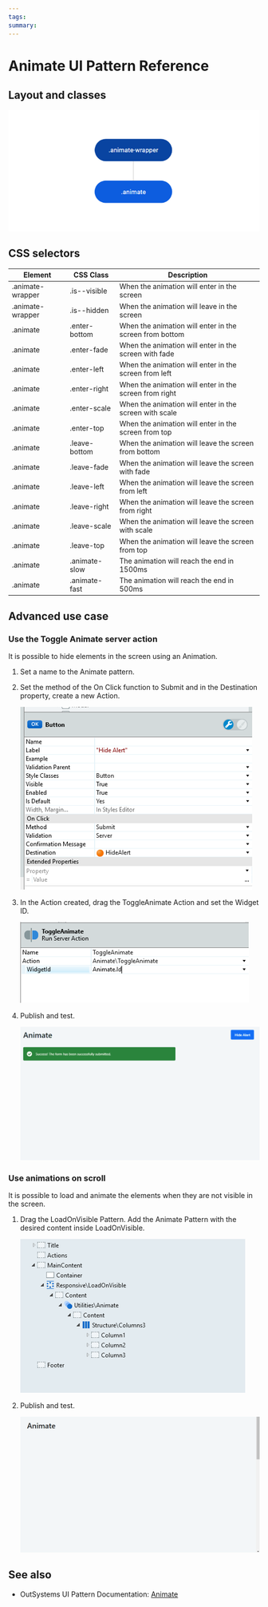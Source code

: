 ```yaml
---
tags:
summary: 
---
```


# Animate UI Pattern Reference

## Layout and classes

![](<images/animate-image-3.png>)

## CSS selectors

| **Element** |  **CSS Class** |  **Description**  |
| ---|---|---
| .animate-wrapper | .is--visible |  When the animation will enter in the screen  |
| .animate-wrapper | .is--hidden |  When the animation will leave in the screen |
| .animate | .enter-bottom |  When the animation will enter in the screen from bottom |
| .animate | .enter-fade |  When the animation will enter in the screen with fade |
| .animate | .enter-left |  When the animation will enter in the screen from left |
| .animate | .enter-right |  When the animation will enter in the screen from right |
| .animate | .enter-scale |  When the animation will enter in the screen with scale |
| .animate | .enter-top |  When the animation will enter in the screen from top |
| .animate | .leave-bottom |  When the animation will leave the screen from bottom |
| .animate | .leave-fade |  When the animation will leave the screen with fade |
| .animate | .leave-left |  When the animation will leave the screen from left |
| .animate | .leave-right |  When the animation will leave the screen from right |
| .animate | .leave-scale |  When the animation will leave the screen with scale |
| .animate | .leave-top |  When the animation will leave the screen from top |
| .animate | .animate-slow | The animation will reach the end in 1500ms |
| .animate | .animate-fast | The animation will reach the end in 500ms |


## Advanced use case

### Use the Toggle Animate server action

It is possible to hide elements in the screen using an Animation.

1. Set a name to the Animate pattern.

1. Set the method of the On Click function to Submit and in the Destination property, create a new Action.

    ![](<images/animate-image-4.png>)

1. In the Action created, drag the ToggleAnimate Action and set the Widget ID.

    ![](<images/animate-image-5.png>)

1. Publish and test.

    ![](<images/animate-image-6.gif?width=600>)

### Use animations on scroll

It is possible to load and animate the elements when they are not visible in the screen.

1. Drag the LoadOnVisible Pattern. Add the Animate Pattern with the desired content inside LoadOnVisible.

    ![](<images/animate-image-7.png>)

1. Publish and test.

    ![](<images/animate-image-8.gif?width=600>)



 ## See also

* OutSystems UI Pattern Documentation: [Animate](https://success.outsystems.com/Documentation/11/Developing_an_Application/Design_UI/Patterns/Using_Web_Patterns/Utilities/Animate)


